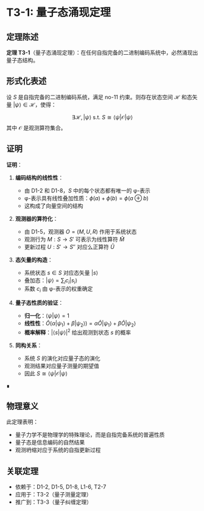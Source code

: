 # T3-1: 量子态涌现定理

## 定理陈述

**定理 T3-1**（量子态涌现定理）：在任何自指完备的二进制编码系统中，必然涌现出量子态结构。

## 形式化表述

设 $S$ 是自指完备的二进制编码系统，满足 no-11 约束。则存在状态空间 $\mathcal{H}$ 和态矢量 $|\psi\rangle \in \mathcal{H}$，使得：

$$
\exists \mathcal{H}, |\psi\rangle \text{ s.t. } S \cong \langle \psi | \mathcal{O} | \psi \rangle
$$
其中 $\mathcal{O}$ 是观测算符集合。

## 证明

**证明**：

1. **编码结构的线性性**：
   - 由 D1-2 和 D1-8，$S$ 中的每个状态都有唯一的 φ-表示
   - φ-表示具有线性叠加性质：$\phi(a) + \phi(b) = \phi(a \oplus b)$
   - 这构成了向量空间的结构

2. **观测器的算符化**：
   - 由 D1-5，观测器 $O = (M, U, R)$ 作用于系统状态
   - 观测行为 $M: S \to S'$ 可表示为线性算符 $\hat{M}$
   - 更新过程 $U: S' \to S''$ 对应么正算符 $\hat{U}$

3. **态矢量的构造**：
   - 系统状态 $s \in S$ 对应态矢量 $|s\rangle$
   - 叠加态：$|\psi\rangle = \sum_i c_i |s_i\rangle$
   - 系数 $c_i$ 由 φ-表示的权重确定

4. **量子态性质的验证**：
   - **归一化**：$\langle \psi | \psi \rangle = 1$
   - **线性性**：$\hat{O}(\alpha|\psi_1\rangle + \beta|\psi_2\rangle) = \alpha\hat{O}|\psi_1\rangle + \beta\hat{O}|\psi_2\rangle$
   - **概率解释**：$|\langle s | \psi \rangle|^2$ 给出观测到状态 $s$ 的概率

5. **同构关系**：
   - 系统 $S$ 的演化对应量子态的演化
   - 观测结果对应量子测量的期望值
   - 因此 $S \cong \langle \psi | \mathcal{O} | \psi \rangle$

∎

## 物理意义

此定理表明：
- 量子力学不是物理学的特殊理论，而是自指完备系统的普遍性质
- 量子态是信息编码的自然结果
- 观测坍缩对应于系统的自指更新过程

## 关联定理

- 依赖于：D1-2, D1-5, D1-8, L1-6, T2-7
- 应用于：T3-2（量子测量定理）
- 推广到：T3-3（量子纠缠定理）